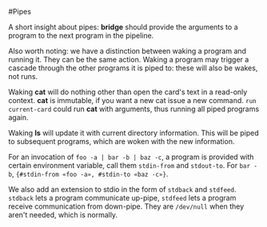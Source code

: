 #Pipes

A short insight about pipes: **bridge** should provide the arguments to a program to the next program in the pipeline. 

Also worth noting: we have a distinction between waking a program and running it. They can be the same action. Waking a program may trigger a cascade through the other programs it is piped to: these will also be wakes, not runs. 

Waking **cat** will do nothing other than open the card's text in a read-only context. **cat** is immutable, if you want a new cat issue a new command. `run current-card` could run **cat** with arguments, thus running all piped programs again.

Waking **ls** will update it with current directory information. This will be piped to subsequent programs, which are woken with the new information. 

For an invocation of `foo -a | bar -b | baz -c`, a program is provided with certain environment variable, call them `stdin-from` and `stdout-to`. For `bar -b`, `{#stdin-from «foo -a», #stdin-to «baz -c»}`. 

We also add an extension to stdio in the form of `stdback` and `stdfeed`. `stdback` lets a program communicate up-pipe, `stdfeed` lets a program receive communication from down-pipe. They are `/dev/null` when they aren't needed, which is normally. 